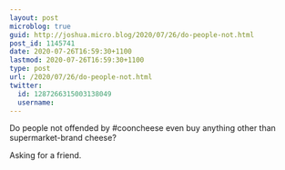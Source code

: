 ```yaml
---
layout: post
microblog: true
guid: http://joshua.micro.blog/2020/07/26/do-people-not.html
post_id: 1145741
date: 2020-07-26T16:59:30+1100
lastmod: 2020-07-26T16:59:30+1100
type: post
url: /2020/07/26/do-people-not.html
twitter:
  id: 1287266315003138049
  username: 
---
```

Do people not offended by #cooncheese even buy anything other than supermarket-brand cheese?

Asking for a friend.
